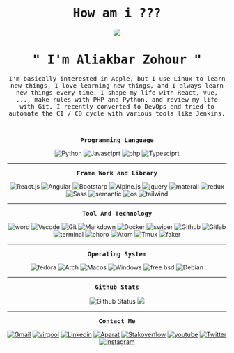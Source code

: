 <!-- title for this readme  -->
<p align="center"><h1 align="center"><samp>How am i ???</samp></h1></p>

<!-- add a gif for banner  -->
<p align="center"><img src="https://user-images.githubusercontent.com/71524940/140406669-70728590-5b8b-4186-8fe9-36908a1bb3cc.gif"/></p>

<!-- my name  -->
<p align="center"><h1 align="center"><samp>" I'm Aliakbar Zohour "</samp></h1></p>

<!-- bio ... -->
<p align="center"><samp>I'm basically interested in Apple, but I use Linux to learn new things, I love learning new things, and I always learn new things every time. I shape my life with React, Vue, ..., make rules with PHP and Python, and review my life with Git. I recently converted to DevOps and tried to automate the CI / CD cycle with various tools like Jenkins.</samp></p>

<br />

<!-- add a badge for showing programming language  -->
<p align="center"><samp><strong>Programming Language</strong></samp></p>
<p align="center">
    <img src="https://img.shields.io/badge/-Python-informational?style=for-the-badge&logo=python&logoColor=white" alt="Python" />
    <img src="https://img.shields.io/badge/-Javasciprt-yellow?style=for-the-badge&logo=javascript&logoColor=white" alt="Javasciprt" />
    <img src="https://img.shields.io/badge/-PHP-9cf?style=for-the-badge&logo=php&logoColor=black" alt="php" />
    <img src="https://img.shields.io/badge/-Typesciprt-informational?style=for-the-badge&logo=typescript&logoColor=white" alt="Typesciprt" />
</p>
<hr>
<!-- add a badge for showing framework and librarys  -->
<p align="center"><samp><strong>Frame Work and Library</strong></samp></p>
<p align="center">
  <img src="https://img.shields.io/badge/-React.js-darkblue?style=for-the-badge&logo=react" alt="React.js" />
  <img src="https://img.shields.io/badge/-Angular-darkred?style=for-the-badge&logo=Angular" alt="Angular" />
  <img src="https://img.shields.io/badge/-Bootstrap-blueviolet?style=for-the-badge&logo=bootstrap&logoColor=white" alt="Bootstarp" />
  <img src="https://img.shields.io/badge/-Alpine.js-9cf?style=for-the-badge&logo=alpine.js&logoColor=black" alt="Alpine.js" />
  <img src="https://img.shields.io/badge/-Jquery-blue?style=for-the-badge&logo=jquery" alt="jquery" />
  <img src="https://img.shields.io/badge/-Materialize-red?style=for-the-badge&logo=materialize-css" alt="materail" />
  <img src="https://img.shields.io/badge/-Redux-blueviolet?style=for-the-badge&logo=redux&logoColor=white" alt="redux" />
  <img src="https://img.shields.io/badge/-Sass-pink?style=for-the-badge&logo=sass" alt="Sass" />
  <img src="https://img.shields.io/badge/-Semantic UI-lightgreen?style=for-the-badge&logo=semanticui" alt="semantic" />
  <img src="https://img.shields.io/badge/-Python Library-black?style=for-the-badge&logo=Python&logoColor=9cf" alt="os" />
  <img src="https://img.shields.io/badge/-Tailwind-darkblue?style=for-the-badge&logo=Tailwind-css" alt="tailwind" />
</p>

<hr>

<!-- add a technology's  -->
<p align="center"><samp><strong>Tool And Technology</strong></samp></p>
<p align="center">
  <img src="https://img.shields.io/badge/-Word Press-blue?style=for-the-badge&logo=wordpress" alt="word" />
  <img src="https://img.shields.io/badge/-vscode-black?style=for-the-badge&logo=Visual-Studio-Code&logoColor=blue" alt="Vscode" />
  <img src="https://img.shields.io/badge/-Git-gray?style=for-the-badge&logo=git" alt="Git" />
  <img src="https://img.shields.io/badge/-markdown-black?style=for-the-badge&logo=markdown" alt="Markdown" />
  <img src="https://img.shields.io/badge/-Docker-blue?style=for-the-badge&logo=docker&logoColor=white" alt="Docker" />
  <img src="https://img.shields.io/badge/-Swiper-purple?style=for-the-badge&logo=swiper" alt="swiper" />
  <img src="https://img.shields.io/badge/-Github-black?style=for-the-badge&logo=github" alt="Github" />
  <img src="https://img.shields.io/badge/-Gitlab-darkorange?style=for-the-badge&logo=gitlab" alt="Gitlab" />
  <img src="https://img.shields.io/badge/-Terminal Tools-black?style=for-the-badge&logo=linux&logoColor=white" alt="terminal" />
  <img src="https://img.shields.io/badge/-Photohop-darkblue?style=for-the-badge&logo=adobephotoshop&logoColor=white" alt="phoro" />
  <img src="https://img.shields.io/badge/-Atom-darkgreen?style=for-the-badge&logo=atom" alt="Atom" />
  <img src="https://img.shields.io/badge/-Tmux-black?style=for-the-badge&logo=tmux" alt="Tmux" />
  <img src="https://img.shields.io/badge/-Faker.js-red?style=for-the-badge&logo=javascript&logoColor=white" alt="faker" />
</p>

<hr>

<!-- my oprating system's  -->
<p align="center"><samp><strong>Operating System</strong></samp></p>
<p align="center">
  <img src="https://img.shields.io/badge/-Redhat Based linuxs-red?style=for-the-badge&logo=redhat" alt="fedora" />
  <img src="https://img.shields.io/badge/-Arch Based Linuxs-black?style=for-the-badge&logo=archlinux" alt="Arch" />
  <img src="https://img.shields.io/badge/-Mac OS-blueviolet?style=for-the-badge&logo=apple" alt="Macos" />
  <img src="https://img.shields.io/badge/-Windows-white?style=for-the-badge&logo=windows&logoColor=blue" alt="Windows" />
    <img src="https://img.shields.io/badge/-Free BSD-red?style=for-the-badge&logo=freebsd" alt="free bsd" />
  <img src="https://img.shields.io/badge/-Debian Based linuxs-darkred?style=for-the-badge&logo=debian" alt="Debian" />
</p>
<hr>

<!-- my github status  -->
<p align="center"><samp><strong>Github Stats</strong></samp></p>
<p align="center">
  <img src="https://github-readme-stats.vercel.app/api?username=aliakbarzohour&show_icons=true&hide_border=true&count_private=true&theme=radical" alt="Github Status" />
  <img src="https://github-readme-stats.vercel.app/api/top-langs/?username=aliakbarzohour&layout=compact&theme=radical" />
</p>

<hr>
<!-- my social media account's  -->
<p align="center"><samp><strong>Contact Me</strong></samp></p>
<p align="center"> 
  <a href="https://aliakbar.zohour@gmail.com/"><img src="https://img.shields.io/badge/-Gmail-red?style=for-the-badge&logo=gmail&logoColor=white" alt="Gmail" /></a>
  <a href="https://virgool.io/@aliakbar.zohour"><img src="https://img.shields.io/badge/-Virgool-white?style=for-the-badge&logo=virgool.io" alt="virgool" /></a>
  <a href="https://www.linkedin.com/in/aliakbar-zohour-54535a21b/"><img src="https://img.shields.io/badge/-Linkedin-blue?style=for-the-badge&logo=linkedin" alt="Linkedin" /></a>
  <a href="https://aparat.com/Aliakbar_Zohour/"><img src="https://img.shields.io/badge/-Aparat-purple?style=for-the-badge&logo=aparat" alt="Aparat" /></a>
  <a href="https://stackoverflow.com/users/15991132/aliakbar-zohour/"><img src="https://img.shields.io/badge/-Stackoverflow-white?style=for-the-badge&logo=stackoverflow" alt="Stakoverflow" /></a>
  <a href="https://www.youtube.com/channel/UCr8A50DK0hfk7XE_aqBGHjA"><img src="https://img.shields.io/badge/-Youtube-red?style=for-the-badge&logo=youtube" alt="youtube" /></a>
  <a href="https://twitter.com/aliakbar_zohour/"><img src="https://img.shields.io/badge/-Twitter-darkblue?style=for-the-badge&logo=twitter" alt="Twitter" /></a>
   <a href="https://instagram.com/ali.akbarzohour/"><img src="https://img.shields.io/badge/-Instagram-pink?style=for-the-badge&logo=instagram" alt="instagram" /></a></p>
